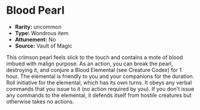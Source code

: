 
# Blood Pearl

* **Rarity:** uncommon
* **Type:** Wondrous item
* **Attunement:** No
* **Source:** Vault of Magic


This crimson pearl feels slick to the touch and contains a mote of blood imbued with malign purpose. As an action, you can break the pearl, destroying it, and conjure a Blood Elemental (see Creature Codex) for 1 hour. The elemental is friendly to you and your companions for the duration. Roll initiative for the elemental, which has its own turns. It obeys any verbal commands that you issue to it (no action required by you). If you don't issue any commands to the elemental, it defends itself from hostile creatures but otherwise takes no actions.
